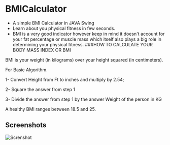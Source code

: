 # BMICalculator
- A simple BMI Calculator in JAVA Swing
- Learn about you physical fitness in few seconds.
- BMI is a very good indicator however keep in mind it doesn't account for your fat percentage or muscle mass
  which itself also plays a big role in determining your physical fitness.
###HOW TO CALCULATE YOUR BODY MASS INDEX OR BMI

BMI is your weight (in kilograms) over your height squared (in centimeters).

For Basic Algorithm.

1- Convert Height from Ft to inches and multiply by 2.54;


2- Square the answer from step 1


3- Divide the answer from step 1 by the answer Weight of the person in KG


A healthy BMI ranges between 18.5 and 25.



## Screenshots

![Screnshot](https://github.com/devyash/BMICalculator/blob/master/Screenshots/BMI%201.png)
